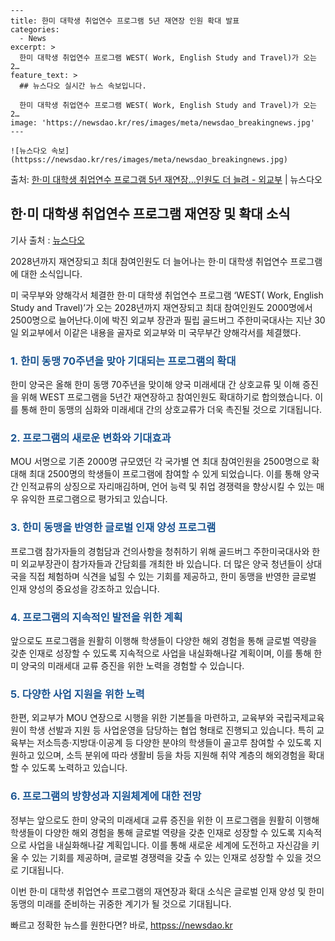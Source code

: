     ---
    title: 한미 대학생 취업연수 프로그램 5년 재연장 인원 확대 발표
    categories:
      - News
    excerpt: >
      한미 대학생 취업연수 프로그램 WEST( Work, English Study and Travel)가 오는 2…
    feature_text: >
      ## 뉴스다오 실시간 뉴스 속보입니다.
    
      한미 대학생 취업연수 프로그램 WEST( Work, English Study and Travel)가 오는 2…
    image: 'https://newsdao.kr/res/images/meta/newsdao_breakingnews.jpg'
    ---
    
    ![뉴스다오 속보](httpss://newsdao.kr/res/images/meta/newsdao_breakingnews.jpg)

<p>출처: <a href="httpss://newsdao.kr/2708" rel="dofollow">한·미 대학생 취업연수 프로그램 5년 재연장…인원도 더 늘려 - 외교부</a> | 뉴스다오</p>

<h2 data-ke-size="size26">한·미 대학생 취업연수 프로그램 재연장 및 확대 소식</h2>
기사 출처 : <a href="httpss://newsdao.kr/2708">뉴스다오</a>

2028년까지 재연장되고 최대 참여인원도 더 늘어나는 한·미 대학생 취업연수 프로그램에 대한 소식입니다.

<p data-ke-size="size16">미 국무부와 양해각서 체결한 한·미 대학생 취업연수 프로그램 ‘WEST( Work, English Study and Travel)’가 오는 2028년까지 재연장되고 최대 참여인원도 2000명에서 2500명으로 늘어난다.이에 박진 외교부 장관과 필립 골드버그 주한미국대사는 지난 30일 외교부에서 이같은 내용을 골자로 외교부와 미 국무부간 양해각서를 체결했다.</p>

<h3 style="color: #1a5490;">1. 한미 동맹 70주년을 맞아 기대되는 프로그램의 확대</h3>
한미 양국은 올해 한미 동맹 70주년을 맞이해 양국 미래세대 간 상호교류 및 이해 증진을 위해 WEST 프로그램을 5년간 재연장하고 참여인원도 확대하기로 합의했습니다. 이를 통해 한미 동맹의 심화와 미래세대 간의 상호교류가 더욱 촉진될 것으로 기대됩니다.

<h3 style="color: #1a5490;">2. 프로그램의 새로운 변화와 기대효과</h3>
MOU 서명으로 기존 2000명 규모였던 각 국가별 연 최대 참여인원을 2500명으로 확대해 최대 2500명의 학생들이 프로그램에 참여할 수 있게 되었습니다. 이를 통해 양국 간 인적교류의 상징으로 자리매김하며, 언어 능력 및 취업 경쟁력을 향상시킬 수 있는 매우 유익한 프로그램으로 평가되고 있습니다.

<h3 style="color: #1a5490;">3. 한미 동맹을 반영한 글로벌 인재 양성 프로그램</h3>
프로그램 참가자들의 경험담과 건의사항을 청취하기 위해 골드버그 주한미국대사와 한미 외교부장관이 참가자들과 간담회를 개최한 바 있습니다. 더 많은 양국 청년들이 상대국을 직접 체험하며 식견을 넓힐 수 있는 기회를 제공하고, 한미 동맹을 반영한 글로벌 인재 양성의 중요성을 강조하고 있습니다.

<h3 style="color: #1a5490;">4. 프로그램의 지속적인 발전을 위한 계획</h3>
앞으로도 프로그램을 원활히 이행해 학생들이 다양한 해외 경험을 통해 글로벌 역량을 갖춘 인재로 성장할 수 있도록 지속적으로 사업을 내실화해나갈 계획이며, 이를 통해 한미 양국의 미래세대 교류 증진을 위한 노력을 경험할 수 있습니다.

<h3 style="color: #1a5490;">5. 다양한 사업 지원을 위한 노력</h3>
한편, 외교부가 MOU 연장으로 시행을 위한 기본틀을 마련하고, 교육부와 국립국제교육원이 학생 선발과 지원 등 사업운영을 담당하는 협업 형태로 진행되고 있습니다. 특히 교육부는 저소득층·지방대·이공계 등 다양한 분야의 학생들이 골고루 참여할 수 있도록 지원하고 있으며, 소득 분위에 따라 생활비 등을 차등 지원해 취약 계층의 해외경험을 확대할 수 있도록 노력하고 있습니다.

<h3 style="color: #1a5490;">6. 프로그램의 방향성과 지원체계에 대한 전망</h3>
정부는 앞으로도 한미 양국의 미래세대 교류 증진을 위한 이 프로그램을 원활히 이행해 학생들이 다양한 해외 경험을 통해 글로벌 역량을 갖춘 인재로 성장할 수 있도록 지속적으로 사업을 내실화해나갈 계획입니다. 이를 통해 새로운 세계에 도전하고 자신감을 키울 수 있는 기회를 제공하며, 글로벌 경쟁력을 갖출 수 있는 인재로 성장할 수 있을 것으로 기대됩니다.

이번 한·미 대학생 취업연수 프로그램의 재연장과 확대 소식은 글로벌 인재 양성 및 한미 동맹의 미래를 준비하는 귀중한 계기가 될 것으로 기대됩니다. 

빠르고 정확한 뉴스를 원한다면? 바로, <a href="httpss://newsdao.kr" rel="dofollow">httpss://newsdao.kr</a>


    